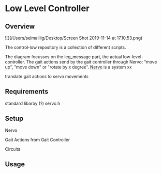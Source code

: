 # Low Level Controller

## Overview

![](/Users/selmaillig/Desktop/Screen Shot 2019-11-14 at 17.10.53.png)

The control-low repository is a collection of different scripts. 

The diagram focusses on the leg_message part, the actual low-level-controller. 
The gait actions send by the gait controller through Nervo: "move up", "move down" or "rotate by x degree".
[Nervo](https://github.com/codeuniversity/nervo) is a system xx

translate gait actions to servo movements


## Requirements

standard libarby (?) servo.h

## Setup

Nervo

Gait Actions from Gait Controller

Circuits 

## Usage



